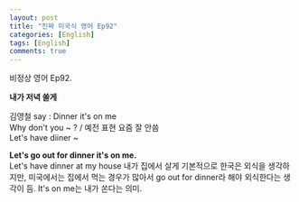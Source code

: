 ```yaml
---
layout: post
title: "진짜 미국식 영어 Ep92"
categories: [English]
tags: [English]
comments: true
---
```


비정상 영어 Ep92.

<b> 내가 저녁 쏠게 </b>

김영철 say : Dinner it's on me <br> 
Why don't you ~ ? / 예전 표현 요즘 잘 안씀 <br> 
Let's have diiner ~ <br> 

<b> Let's go out for dinner it's on me. </b> <br>
Let's have dinner at my house 내가 집에서 살게 
기본적으로 한국은 외식을 생각하지만, 
미국에서는 집에서 먹는 경우가 많아서 go out for dinner라 해야
외식한다는 생각이 듬. 
It's on me는 내가 쏜다는 의미. 
